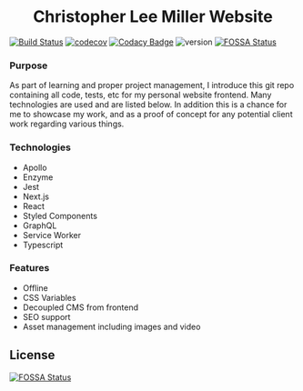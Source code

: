 <h1 align="center">Christopher Lee Miller Website</h1>

<p align="center">

[![Build Status](https://travis-ci.org/ChristopherLMiller/app.christopherleemiller.me.svg?branch=dev)](https://travis-ci.org/ChristopherLMiller/app.christopherleemiller.me)
[![codecov](https://codecov.io/gh/ChristopherLMiller/app.christopherleemiller.me/branch/dev/graph/badge.svg)](https://codecov.io/gh/ChristopherLMiller/app.christopherleemiller.me)
[![Codacy Badge](https://api.codacy.com/project/badge/Grade/88b8b264ffe647cba0adbc9b88063775)](https://www.codacy.com/app/ChristopherLMiller/app.christopherleemiller.me?utm_source=github.com&utm_medium=referral&utm_content=ChristopherLMiller/app.christopherleemiller.me&utm_campaign=Badge_Grade)
![version](https://img.shields.io/badge/version-0.15.0-blue.svg)
[![FOSSA Status](https://app.fossa.io/api/projects/git%2Bgithub.com%2FChristopherLMiller%2Fapp.christopherleemiller.me.svg?type=shield)](https://app.fossa.io/projects/git%2Bgithub.com%2FChristopherLMiller%2Fapp.christopherleemiller.me?ref=badge_shield)

</p>

### Purpose

As part of learning and proper project management, I introduce this git repo containing all code, tests, etc for my personal website frontend. Many technologies are used and are listed below. In addition this is a chance for me to showcase my work, and as a proof of concept for any potential client work regarding various things.

### Technologies

- Apollo
- Enzyme
- Jest
- Next.js
- React
- Styled Components
- GraphQL
- Service Worker
- Typescript

### Features

- Offline
- CSS Variables
- Decoupled CMS from frontend
- SEO support
- Asset management including images and video

## License

[![FOSSA Status](https://app.fossa.io/api/projects/git%2Bgithub.com%2FChristopherLMiller%2Fapp.christopherleemiller.me.svg?type=large)](https://app.fossa.io/projects/git%2Bgithub.com%2FChristopherLMiller%2Fapp.christopherleemiller.me?ref=badge_large)
